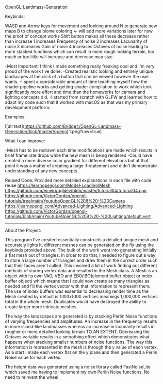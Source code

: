 OpenGL-Landmass-Generation


Keybinds:

WASD and Arrow keys for movement and looking around
N to generate new maps
B to change biome coloring <- will add more variations later for now the proof of concept works
Shift button makes all these decrease rather than increase
1 increases Frequency of noise 
2 increases Lacunarity of noise 
3 increases Gain of noise
4 increases Octaves of noise leading to more stacked functions which can result in more rough looking terrain, too much or too little will increase and decrease map size



-Most Important: I think I made something really freaking cool and I'm very proud of the work I've done. 
-Created realistic looking and entirely unique landscapes at the click of a button that can be viewed however the user wants.
-I spent a considerable amount of time teaching myself how the shader pipeline works and getting shader compilation to work which took significantly more effort and time than the homeworks for camera and lighting concepts did. 
-I started from scratch with GLFW and learned how to adapt my code such that it worked with macOS as that was my primary development platform. 

Examples: 

![alt text](https://github.com/Bridge4/OpenGL-Landmass-Generation/blob/master/opengl 1.png?raw=true)

What I can improve:

-Mesh has to be redrawn each time modifications are made which results in brief frame rate drops while the new mesh is being rendered
-Could have created a more diverse color gradient for different elevations but at that point it was a matter of creating a large if-statement and didn't demonstrate understanding of any new concepts. 

Reused Code:
Provided more detailed explanations in each file with code reuse
https://learnopengl.com/Model-Loading/Mesh
https://github.com/emeiri/ogldev/blob/master/tutorial04/tutorial04.cpp
https://github.com/VictorGordan/opengl-tutorials/tree/main/YoutubeOpenGL%208%20-%20Camera
https://learnopengl.com/Advanced-Lighting/Advanced-Lighting
https://github.com/VictorGordan/opengl-tutorials/blob/main/YoutubeOpenGL%209%20-%20Lighting/default.vert

------------
About the Project: 

This program I've created essentially constructs a detailed unique mesh and accurately lights it,
different meshes can be generated on the fly using the keybinds provided above. The bulk of the work went into generating initially a flat mesh out of triangles. In order to do that, I needed to figure out a way to store a large number of triangles and draw them in the correct order such that their faces aren't culled. This involved a lot of work finding out different methods of storing vertex data and resulted in the Mesh class. A Mesh is an object with its own VAO, VBO and EBO/IBO(element buffer object or index buffer object) which means that I could now create as many triangles as needed and fill the vertex vector with that information to represent them. The use of index buffers was essential to decreasing render time as the Mesh created by default is 1000x1000 vertices meanings 1,000,000 vertices total in the whole mesh. Duplicates would have destroyed the ability to create larger more intricate meshes. 

The way the landscapes are generated is by stacking Perlin Noise functions of varying frequencies and amplitudes. An increase in the frequency results in more island-like landmasses whereas an increase in lacunarity results in rougher or more detailed looking terrain TO AN EXTENT. Decreasing the Octaves variable results in a smoothing effect which demonstrates what happens when stacking smaller numbers of noise functions. The way this information is represented in the mesh is through the y value of each vertex. As a start I made each vertex flat on the y plane and then generated a Perlin Noise value for each vertex.

The height data was generated using a noise library called FastNoiseLite which saved me having to implement my own Perlin Noise functions. No need to reinvent the wheel.
